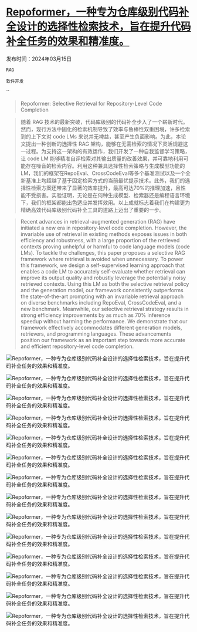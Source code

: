 # [Repoformer，一种专为仓库级别代码补全设计的选择性检索技术，旨在提升代码补全任务的效果和精准度。](https://arxiv.org/abs/2403.10059)

发布时间：2024年03月15日

`RAG`

`软件开发`

``

> Repoformer: Selective Retrieval for Repository-Level Code Completion

> 随着 RAG 技术的最新突破，代码库级别的代码补全步入了一个崭新时代。然而，现行方法中固化的检索机制导致了效率与鲁棒性双重困境，许多检索到的上下文对 code LMs 来说并无裨益，甚至产生负面影响。为此，本论文提出一种创新的选择性 RAG 架构，能够在无需检索的情况下灵活规避这一过程。为支持这一架构的有效运作，我们开发了一种自我监督学习策略，让 code LM 能够精准自评检索对其输出质量的改善效果，并可靠地利用可能存在噪音的检索内容。利用这种兼具选择性检索策略与生成模型功能的 LM，我们的框架在RepoEval、CrossCodeEval等多个基准测试以及一个全新基准上均超越了基于固定检索方式的当前最优提示技术。此外，我们的选择性检索方案还带来了显著的效率提升，最高可达70%的推理加速，且性能不受损害。实验证明，无论是在何种生成模型、检索器还是编程语言环境下，我们的框架都能出色适应并发挥效用。以上成就标志着我们在构建更为精确高效代码库级别代码补全工具的道路上迈出了重要的一步。

> Recent advances in retrieval-augmented generation (RAG) have initiated a new era in repository-level code completion. However, the invariable use of retrieval in existing methods exposes issues in both efficiency and robustness, with a large proportion of the retrieved contexts proving unhelpful or harmful to code language models (code LMs). To tackle the challenges, this paper proposes a selective RAG framework where retrieval is avoided when unnecessary. To power this framework, we design a self-supervised learning approach that enables a code LM to accurately self-evaluate whether retrieval can improve its output quality and robustly leverage the potentially noisy retrieved contexts. Using this LM as both the selective retrieval policy and the generation model, our framework consistently outperforms the state-of-the-art prompting with an invariable retrieval approach on diverse benchmarks including RepoEval, CrossCodeEval, and a new benchmark. Meanwhile, our selective retrieval strategy results in strong efficiency improvements by as much as 70% inference speedup without harming the performance. We demonstrate that our framework effectively accommodates different generation models, retrievers, and programming languages. These advancements position our framework as an important step towards more accurate and efficient repository-level code completion.

![Repoformer，一种专为仓库级别代码补全设计的选择性检索技术，旨在提升代码补全任务的效果和精准度。](../../../paper_images/2403.10059/x1.png)

![Repoformer，一种专为仓库级别代码补全设计的选择性检索技术，旨在提升代码补全任务的效果和精准度。](../../../paper_images/2403.10059/x2.png)

![Repoformer，一种专为仓库级别代码补全设计的选择性检索技术，旨在提升代码补全任务的效果和精准度。](../../../paper_images/2403.10059/plot_2_api_bar_plot.png)

![Repoformer，一种专为仓库级别代码补全设计的选择性检索技术，旨在提升代码补全任务的效果和精准度。](../../../paper_images/2403.10059/abstention_analysis.png)

![Repoformer，一种专为仓库级别代码补全设计的选择性检索技术，旨在提升代码补全任务的效果和精准度。](../../../paper_images/2403.10059/plot_7_leverage_rag.png)

![Repoformer，一种专为仓库级别代码补全设计的选择性检索技术，旨在提升代码补全任务的效果和精准度。](../../../paper_images/2403.10059/plot_1_completion_vs_infilling.png)

![Repoformer，一种专为仓库级别代码补全设计的选择性检索技术，旨在提升代码补全任务的效果和精准度。](../../../paper_images/2403.10059/plot_3_retriever.png)

![Repoformer，一种专为仓库级别代码补全设计的选择性检索技术，旨在提升代码补全任务的效果和精准度。](../../../paper_images/2403.10059/plot_3_uncertainty.png)

![Repoformer，一种专为仓库级别代码补全设计的选择性检索技术，旨在提升代码补全任务的效果和精准度。](../../../paper_images/2403.10059/repoformer_training_data_es_change.png)

![Repoformer，一种专为仓库级别代码补全设计的选择性检索技术，旨在提升代码补全任务的效果和精准度。](../../../paper_images/2403.10059/plot_10_percentage_increase.png)

![Repoformer，一种专为仓库级别代码补全设计的选择性检索技术，旨在提升代码补全任务的效果和精准度。](../../../paper_images/2403.10059/plot_11_v2_merged_repoformer_1b.png)

![Repoformer，一种专为仓库级别代码补全设计的选择性检索技术，旨在提升代码补全任务的效果和精准度。](../../../paper_images/2403.10059/plot_11_v2_merged_repoformer_3b.png)

![Repoformer，一种专为仓库级别代码补全设计的选择性检索技术，旨在提升代码补全任务的效果和精准度。](../../../paper_images/2403.10059/plot_11_v2_merged_bigcode_starcoderbase_7b.png)

![Repoformer，一种专为仓库级别代码补全设计的选择性检索技术，旨在提升代码补全任务的效果和精准度。](../../../paper_images/2403.10059/plot_11_v2_merged_bigcode_starcoder.png)